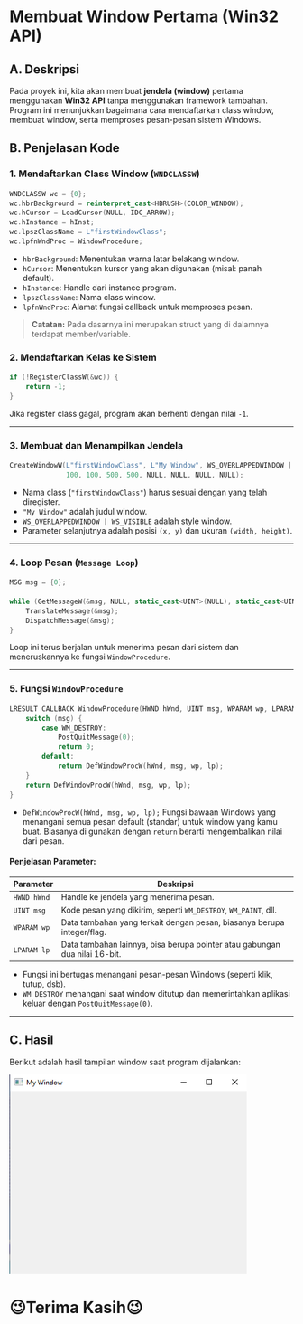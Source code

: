 # Membuat Window Pertama (Win32 API)

## A. Deskripsi

Pada proyek ini, kita akan membuat **jendela (window)** pertama menggunakan **Win32 API** tanpa menggunakan framework tambahan.  
Program ini menunjukkan bagaimana cara mendaftarkan class window, membuat window, serta memproses pesan-pesan sistem Windows.

## B. Penjelasan Kode

### 1. Mendaftarkan Class Window (`WNDCLASSW`)

```cpp
WNDCLASSW wc = {0};
wc.hbrBackground = reinterpret_cast<HBRUSH>(COLOR_WINDOW);
wc.hCursor = LoadCursor(NULL, IDC_ARROW);
wc.hInstance = hInst;
wc.lpszClassName = L"firstWindowClass";
wc.lpfnWndProc = WindowProcedure;
```

- `hbrBackground`: Menentukan warna latar belakang window.
- `hCursor`: Menentukan kursor yang akan digunakan (misal: panah default).
- `hInstance`: Handle dari instance program.
- `lpszClassName`: Nama class window.
- `lpfnWndProc`: Alamat fungsi callback untuk memproses pesan.

> **Catatan:** Pada dasarnya ini merupakan struct yang di dalamnya terdapat member/variable.

### 2. Mendaftarkan Kelas ke Sistem

```cpp
if (!RegisterClassW(&wc)) {
    return -1;
}
```

Jika register class gagal, program akan berhenti dengan nilai `-1`.

---

### 3. Membuat dan Menampilkan Jendela

```cpp
CreateWindowW(L"firstWindowClass", L"My Window", WS_OVERLAPPEDWINDOW | WS_VISIBLE, 
              100, 100, 500, 500, NULL, NULL, NULL, NULL);
```

- Nama class (`"firstWindowClass"`) harus sesuai dengan yang telah diregister.
- `"My Window"` adalah judul window.
- `WS_OVERLAPPEDWINDOW | WS_VISIBLE` adalah style window.
- Parameter selanjutnya adalah posisi `(x, y)` dan ukuran `(width, height)`.

---

### 4. Loop Pesan (`Message Loop`)

```cpp
MSG msg = {0};

while (GetMessageW(&msg, NULL, static_cast<UINT>(NULL), static_cast<UINT>(NULL))) {
    TranslateMessage(&msg);
    DispatchMessage(&msg);
}
```

Loop ini terus berjalan untuk menerima pesan dari sistem dan meneruskannya ke fungsi `WindowProcedure`.

---

### 5. Fungsi `WindowProcedure`

```cpp
LRESULT CALLBACK WindowProcedure(HWND hWnd, UINT msg, WPARAM wp, LPARAM lp) {
    switch (msg) {
        case WM_DESTROY:
            PostQuitMessage(0);
            return 0;
        default:
            return DefWindowProcW(hWnd, msg, wp, lp);
    }
    return DefWindowProcW(hWnd, msg, wp, lp);
}
```

- ``DefWindowProcW(hWnd, msg, wp, lp);`` Fungsi bawaan Windows yang menangani semua pesan default (standar) untuk window yang kamu buat. Biasanya di gunakan dengan ``return`` berarti mengembalikan nilai dari pesan.

#### Penjelasan Parameter:
| Parameter    | Deskripsi                                                                 |
|--------------|---------------------------------------------------------------------------|
| `HWND hWnd`  | Handle ke jendela yang menerima pesan.                                    |
| `UINT msg`   | Kode pesan yang dikirim, seperti `WM_DESTROY`, `WM_PAINT`, dll.           |
| `WPARAM wp`  | Data tambahan yang terkait dengan pesan, biasanya berupa integer/flag.    |
| `LPARAM lp`  | Data tambahan lainnya, bisa berupa pointer atau gabungan dua nilai 16-bit.|

- Fungsi ini bertugas menangani pesan-pesan Windows (seperti klik, tutup, dsb).
- `WM_DESTROY` menangani saat window ditutup dan memerintahkan aplikasi keluar dengan `PostQuitMessage(0)`.

---

## C. Hasil

Berikut adalah hasil tampilan window saat program dijalankan:

![window_example](../image/firstwindow.png)

# 😉Terima Kasih😉
